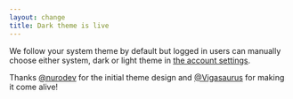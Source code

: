 ```yaml
---
layout: change
title: Dark theme is live
---
```

We follow your system theme by default but logged in users can manually choose either system, dark or light theme in [the account settings](https://plausible.io/docs/dashboard-appearance).

Thanks [@nurodev](https://github.com/NuroDev) for the initial theme design and [@Vigasaurus](https://github.com/Vigasaurus) for making it come alive!
